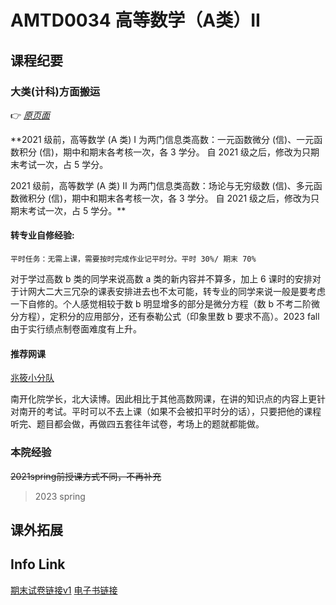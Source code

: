 <!--
 * @Author: BreezeConfirming
 * @Date: 2024-02-19 00:25:08
 * @LastEditors: “BreezeConfirmingWms” wmsthinksv@gmail.com
 * @LastEditTime: 2024-02-19 02:14:15
 * @FilePath: /NKUAI.ICU/lesson/grade1/AMTD0034/main.md
 * @Description: 
 * 
 * Copyright (c) 2024 by BreezeConfirming(Ming.Yan.) , All Rights Reserved. 
-->
# AMTD0034 高等数学（A类）II

## 课程纪要




### 大类(计科)方面**搬运**

:point_right: [*原页面*](https://nkucs.icu/#/courses/grade-1/AMTD0033)

**2021 级前，高等数学 (A 类) I 为两门信息类高数：一元函数微分 (信)、一元函数积分 (信)，期中和期末各考核一次，各 3 学分。
自 2021 级之后，修改为只期末考试一次，占 5 学分。

2021 级前，高等数学 (A 类) II 为两门信息类高数：场论与无穷级数 (信)、多元函数微积分 (信)，期中和期末各考核一次，各 3 学分。
自 2021 级之后，修改为只期末考试一次，占 5 学分。**

#### 转专业自修经验:
    平时任务：无需上课，需要按时完成作业记平时分。平时 30%/ 期末 70%
对于学过高数 b 类的同学来说高数 a 类的新内容并不算多，加上 6 课时的安排对于计网大二大三冗杂的课表安排进去也不太可能，转专业的同学来说一般是要考虑一下自修的。个人感觉相较于数 b 明显增多的部分是微分方程（数 b 不考二阶微分方程），定积分的应用部分，还有泰勒公式（印象里数 b 要求不高）。2023 fall由于实行绩点制卷面难度有上升。
#### 推荐网课
[兆筱小分队](https://www.bilibili.com/video/BV13t4y1v7mm/?spm_id_from=333.999.0.0&vd_source=32f75ad2d9ef48553b1a30b4575b2c95)

南开化院学长，北大读博。因此相比于其他高数网课，在讲的知识点的内容上更针对南开的考试。平时可以不去上课（如果不会被扣平时分的话），只要把他的课程听完、题目都会做，再做四五套往年试卷，考场上的题就都能做。
### 本院经验

~~2021spring前授课方式不同，不再补充~~

> 2023 spring


## 课外拓展



## Info Link
[期末试卷链接v1]()
[电子书链接]()